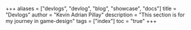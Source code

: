 +++
aliases = ["devlogs", "devlog", "blog", "showcase", "docs"]
title = "Devlogs"
author = "Kevin Adrian Pillay"
description = "This section is for my journey in game-design"
tags = ["index"]
toc = "true"
+++
